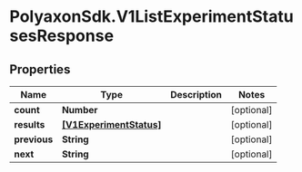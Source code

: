 # PolyaxonSdk.V1ListExperimentStatusesResponse

## Properties
Name | Type | Description | Notes
------------ | ------------- | ------------- | -------------
**count** | **Number** |  | [optional] 
**results** | [**[V1ExperimentStatus]**](V1ExperimentStatus.md) |  | [optional] 
**previous** | **String** |  | [optional] 
**next** | **String** |  | [optional] 



